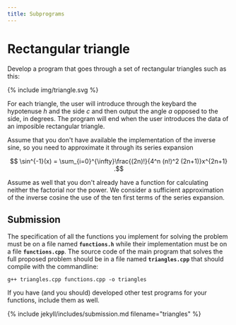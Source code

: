 ```yaml
---
title: Subprograms
---
```


# Rectangular triangle

Develop a program that goes through a set of rectangular triangles such as this:

{% include img/triangle.svg %}

For each triangle, the user will introduce through the keybard the hypotenuse *h* and the side *c* and then output the angle *a* opposed to the side, in degrees. The program will end when the user introduces the data of an imposible rectangular triangle.

Assume that you don't have available the implementation of the inverse sine, so you need to approximate it through its series expansion

$$ \sin^{-1}(x) = \sum_{i=0}^{\infty}\frac{(2n)!}{4^n (n!)^2 (2n+1)}x^{2n+1} .$$           

Assume as well that you don't already have a function for calculating neither the factorial nor the power. We consider a sufficient approximation of the inverse cosine the use of the ten first terms of the series expansion. 


## Submission 

The specification of all the functions you implement for solving the problem must be on a file named **`functions.h`** while their implementation must be on a file **`functions.cpp`**. The source code of the main program that solves the full proposed problem should be in a file named **`triangles.cpp`** that should compile with the commandline:

```
g++ triangles.cpp functions.cpp -o triangles
```

If you have (and you should) developed other test programs for your functions, include them as well.

{% include jekyll/includes/submission.md filename="triangles" %}